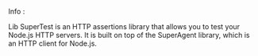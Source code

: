 


Info :


Lib SuperTest is an HTTP assertions library that allows you to test your Node.js HTTP servers. It is built on top of the SuperAgent library, which is an HTTP client for Node.js.
